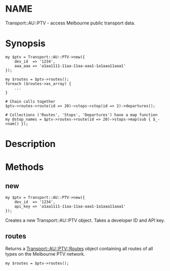 # NAME 

Transport::AU::PTV - access Melbourne public transport data.

# Synopsis

    my $ptv = Transport::AU::PTV->new({
        dev_id  => '1234',
        aaa_aaa => 'a1aa1111-11aa-11aa-aaa1-1a1aaa11aaa1'
    });

    my $routes = $ptv->routes();
    foreach ($routes->as_array) {
        ...
    }

    # Chain calls together
    $ptv->routes->route(id => 20)->stops->stop(id => 2)->departures();

    # Collections ('Routes', 'Stops', 'Departures') have a map function
    my @stop_names = $ptv->routes->route(id => 20)->stops->map(sub { $_->nam() });

# Description

# Methods

## new

    my $ptv = Transport::AU::PTV->new({
        dev_id  => '1234',
        api_key => 'a1aa1111-11aa-11aa-aaa1-1a1aaa11aaa1'
    });

Creates a new Transport::AU::PTV object. Takes a developer ID and API key.

## routes

Returns a [Transport::AU::PTV::Routes](https://metacpan.org/pod/Transport::AU::PTV::Routes) object containing all routes of all types on the Melbourne PTV network. 

    my $routes = $ptv->routes();
